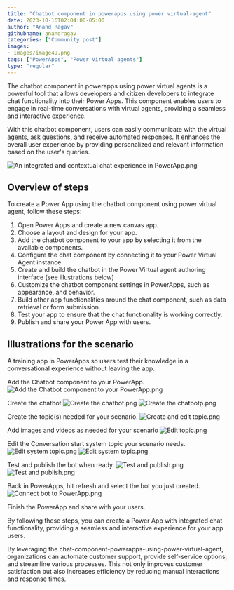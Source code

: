 ```yaml
---
title: "Chatbot component in powerapps using power virtual-agent"
date: 2023-10-16T02:04:00-05:00
author: "Anand Ragav"
githubname: anandragav
categories: ["Community post"]
images:
- images/image49.png
tags: ["PowerApps", "Power Virtual agents"]
type: "regular"
---
```



The chatbot component in powerapps using power virtual agents is a powerful tool that allows developers and citizen developers to integrate chat functionality into their Power Apps. This component enables users to engage in real-time conversations with virtual agents, providing a seamless and interactive experience.

With this chatbot component, users can easily communicate with the virtual agents, ask questions, and receive automated responses. It enhances the overall user experience by providing personalized and relevant information based on the user's queries.

![An integrated and contextual chat experience in PowerApp.png](images/image1.png "An integrated and contextual chat experience in PowerApp")
 
## Overview of steps

To create a Power App using the chatbot component using power virtual agent, follow these steps:

1. Open Power Apps and create a new canvas app.
2. Choose a layout and design for your app.
3. Add the chatbot component to your app by selecting it from the available components.
4. Configure the chat component by connecting it to your Power Virtual Agent instance.
5. Create and build the chatbot in the Power Virtual agent authoring interface (see illustrations below)
6. Customize the chatbot component settings in PowerApps, such as appearance, and behavior.
7. Build other app functionalities around the chat component, such as data retrieval or form submission.
8. Test your app to ensure that the chat functionality is working correctly.
9. Publish and share your Power App with users.


## Illustrations for the scenario

A training app in PowerApps so users test their knowledge in a conversational experience without leaving the app.

Add the Chatbot component to your PowerApp.
![Add the Chatbot component to your PowerApp.png](images/image2.png "Add the Chatbot component to your PowerApp")

Create the chatbot
![Create the chatbot.png](images/image3.png "Create the chatbot")
![Create the chatbotp.png](images/image4.png "Create the chatbot")

Create the topic(s) needed for your scenario.
![Create and edit topic.png](images/image5.png "Create and edit topic")


Add images and videos as needed for your scenario
![Edit topic.png](images/image6.png "Edit topic")


Edit the Conversation start system topic your scenario needs.
![Edit system topic.png](images/image7.png "Edit system topic")
![Edit system topic.png](images/image8.png "Edit system topic")


Test and publish the bot when ready.
![Test and publish.png](images/image9.png "Test and publish")
![Test and publish.png](images/image10.png "Test and publish")


Back in PowerApps, hit refresh and select the bot you just created.
![Connect bot to PowerApp.png](images/image11.png "Connect bot to PowerApp")


Finish the PowerApp and share with your users.

By following these steps, you can create a Power App with integrated chat functionality, providing a seamless and interactive experience for your app users.

By leveraging the chat-component-powerapps-using-power-virtual-agent, organizations can automate customer support, provide self-service options, and streamline various processes. This not only improves customer satisfaction but also increases efficiency by reducing manual interactions and response times.



